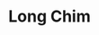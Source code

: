 ---
title:  "Long Chim"
address: "Corner of Pitt Street & Angel Place, Sydney, NSW 2000"
link: "https://giftcards.nowbookit.com/cards/card-selection?accountid=ad764593-a985-4962-a7c3-cdc668626e86&venueid=1246&theme=light&accent=157,157,157"
image: "https://www.longchimsydney.com/wp-content/uploads/2019/05/long-chim-sydney-banner-4-1024x819.jpg"
---
